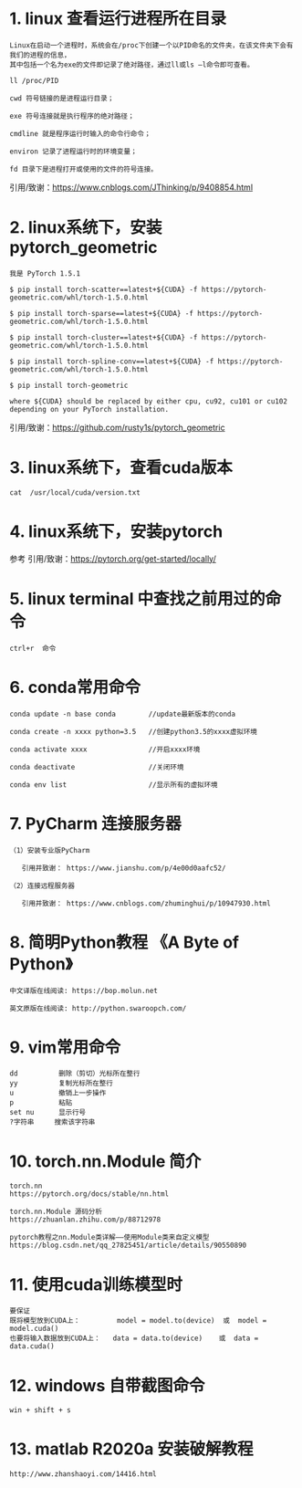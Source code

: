 # 1. linux 查看运行进程所在目录

    Linux在启动一个进程时，系统会在/proc下创建一个以PID命名的文件夹，在该文件夹下会有我们的进程的信息，
    其中包括一个名为exe的文件即记录了绝对路径，通过ll或ls –l命令即可查看。

    ll /proc/PID
    
    cwd 符号链接的是进程运行目录；
    
    exe 符号连接就是执行程序的绝对路径；
    
    cmdline 就是程序运行时输入的命令行命令；
    
    environ 记录了进程运行时的环境变量； 
    
    fd 目录下是进程打开或使用的文件的符号连接。

  引用/致谢：https://www.cnblogs.com/JThinking/p/9408854.html

# 2. linux系统下，安装pytorch_geometric

    我是 PyTorch 1.5.1

    $ pip install torch-scatter==latest+${CUDA} -f https://pytorch-geometric.com/whl/torch-1.5.0.html

    $ pip install torch-sparse==latest+${CUDA} -f https://pytorch-geometric.com/whl/torch-1.5.0.html

    $ pip install torch-cluster==latest+${CUDA} -f https://pytorch-geometric.com/whl/torch-1.5.0.html

    $ pip install torch-spline-conv==latest+${CUDA} -f https://pytorch-geometric.com/whl/torch-1.5.0.html

    $ pip install torch-geometric

    where ${CUDA} should be replaced by either cpu, cu92, cu101 or cu102 depending on your PyTorch installation.

  引用/致谢：https://github.com/rusty1s/pytorch_geometric

# 3. linux系统下，查看cuda版本

    cat  /usr/local/cuda/version.txt

# 4. linux系统下，安装pytorch

参考 引用/致谢：https://pytorch.org/get-started/locally/

# 5. linux terminal 中查找之前用过的命令

    ctrl+r  命令

# 6. conda常用命令

    conda update -n base conda        //update最新版本的conda

    conda create -n xxxx python=3.5   //创建python3.5的xxxx虚拟环境

    conda activate xxxx               //开启xxxx环境

    conda deactivate                  //关闭环境

    conda env list                    //显示所有的虚拟环境
    
# 7. PyCharm 连接服务器

    （1）安装专业版PyCharm

       引用并致谢： https://www.jianshu.com/p/4e00d0aafc52/ 

    （2）连接远程服务器

       引用并致谢： https://www.cnblogs.com/zhuminghui/p/10947930.html 

# 8. 简明Python教程 《A Byte of Python》
    中文译版在线阅读: https://bop.molun.net
    
    英文原版在线阅读: http://python.swaroopch.com/

# 9. vim常用命令
    dd          删除（剪切）光标所在整行
    yy          复制光标所在整行
    u           撤销上一步操作
    p           粘贴
    set nu      显示行号
    ?字符串     搜索该字符串
    
# 10. torch.nn.Module 简介
    torch.nn  
    https://pytorch.org/docs/stable/nn.html
    
    torch.nn.Module 源码分析  
    https://zhuanlan.zhihu.com/p/88712978
    
    pytorch教程之nn.Module类详解——使用Module类来自定义模型  
    https://blog.csdn.net/qq_27825451/article/details/90550890
    
# 11. 使用cuda训练模型时
    要保证
    既将模型放到CUDA上：         model = model.to(device)  或  model = model.cuda()
    也要将输入数据放到CUDA上：   data = data.to(device)    或  data = data.cuda()
    
# 12. windows 自带截图命令
    win + shift + s
    
# 13. matlab R2020a 安装破解教程
    http://www.zhanshaoyi.com/14416.html
    

